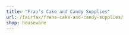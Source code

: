 ```yaml
---
title: "Fran’s Cake and Candy Supplies"
url: /fairfax/frans-cake-and-candy-supplies/
shop: houseware
---
```

